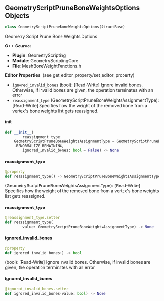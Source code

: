 ## GeometryScriptPruneBoneWeightsOptions Objects

```python
class GeometryScriptPruneBoneWeightsOptions(StructBase)
```

Geometry Script Prune Bone Weights Options

**C++ Source:**

- **Plugin**: GeometryScripting
- **Module**: GeometryScriptingCore
- **File**: MeshBoneWeightFunctions.h

**Editor Properties:** (see get_editor_property/set_editor_property)

- ``ignored_invalid_bones`` (bool):  [Read-Write] Ignore invalid bones. Otherwise, if invalid bones are given, the operation terminates with an error
- ``reassignment_type`` (GeometryScriptPruneBoneWeightsAssignmentType):  [Read-Write] Specifies how the weight of the removed bone from a vertex's bone weights list gets reassigned.

<a id="unreal.GeometryScriptPruneBoneWeightsOptions.__init__"></a>

#### __init__

```python
def __init__(
        reassignment_type:
    GeometryScriptPruneBoneWeightsAssignmentType = GeometryScriptPruneBoneWeightsAssignmentType
    .RENORMALIZE_REMAINING,
        ignored_invalid_bones: bool = False) -> None
```

<a id="unreal.GeometryScriptPruneBoneWeightsOptions.reassignment_type"></a>

#### reassignment_type

```python
@property
def reassignment_type() -> GeometryScriptPruneBoneWeightsAssignmentType
```

(GeometryScriptPruneBoneWeightsAssignmentType):  [Read-Write] Specifies how the weight of the removed bone from a vertex's bone weights list gets reassigned.

<a id="unreal.GeometryScriptPruneBoneWeightsOptions.reassignment_type"></a>

#### reassignment_type

```python
@reassignment_type.setter
def reassignment_type(
        value: GeometryScriptPruneBoneWeightsAssignmentType) -> None
```

<a id="unreal.GeometryScriptPruneBoneWeightsOptions.ignored_invalid_bones"></a>

#### ignored_invalid_bones

```python
@property
def ignored_invalid_bones() -> bool
```

(bool):  [Read-Write] Ignore invalid bones. Otherwise, if invalid bones are given, the operation terminates with an error

<a id="unreal.GeometryScriptPruneBoneWeightsOptions.ignored_invalid_bones"></a>

#### ignored_invalid_bones

```python
@ignored_invalid_bones.setter
def ignored_invalid_bones(value: bool) -> None
```

<a id="unreal.GeometryScriptSmoothBoneWeightsOptions"></a>